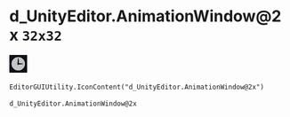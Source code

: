 # d_UnityEditor.AnimationWindow@2x `32x32`
<img src="/img/d_UnityEditor.AnimationWindow@2x.png" width=32 height=32>

``` CSharp
EditorGUIUtility.IconContent("d_UnityEditor.AnimationWindow@2x")
```
```
d_UnityEditor.AnimationWindow@2x
```
